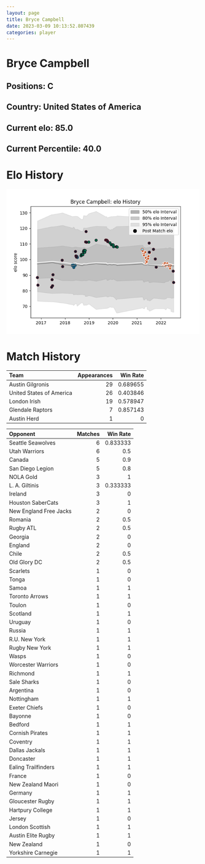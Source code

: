 ```yaml
---  
layout: page  
title: Bryce Campbell  
date: 2023-03-09 10:13:52.807439  
categories: player  
---
```

# Bryce Campbell

## Positions: C

## Country: United States of America

## Current elo: 85.0

## Current Percentile: 40.0

# Elo History


![elo history](history_BryceCampbell.png)
# Match History


| Team                     |   Appearances |   Win Rate |
|:-------------------------|--------------:|-----------:|
| Austin Gilgronis         |            29 |   0.689655 |
| United States of America |            26 |   0.403846 |
| London Irish             |            19 |   0.578947 |
| Glendale Raptors         |             7 |   0.857143 |
| Austin Herd              |             1 |   0        |

| Opponent               |   Matches |   Win Rate |
|:-----------------------|----------:|-----------:|
| Seattle Seawolves      |         6 |   0.833333 |
| Utah Warriors          |         6 |   0.5      |
| Canada                 |         5 |   0.9      |
| San Diego Legion       |         5 |   0.8      |
| NOLA Gold              |         3 |   1        |
| L. A. Giltinis         |         3 |   0.333333 |
| Ireland                |         3 |   0        |
| Houston SaberCats      |         3 |   1        |
| New England Free Jacks |         2 |   0        |
| Romania                |         2 |   0.5      |
| Rugby ATL              |         2 |   0.5      |
| Georgia                |         2 |   0        |
| England                |         2 |   0        |
| Chile                  |         2 |   0.5      |
| Old Glory DC           |         2 |   0.5      |
| Scarlets               |         1 |   0        |
| Tonga                  |         1 |   0        |
| Samoa                  |         1 |   1        |
| Toronto Arrows         |         1 |   1        |
| Toulon                 |         1 |   0        |
| Scotland               |         1 |   1        |
| Uruguay                |         1 |   0        |
| Russia                 |         1 |   1        |
| R.U. New York          |         1 |   1        |
| Rugby New York         |         1 |   1        |
| Wasps                  |         1 |   0        |
| Worcester Warriors     |         1 |   0        |
| Richmond               |         1 |   1        |
| Sale Sharks            |         1 |   0        |
| Argentina              |         1 |   0        |
| Nottingham             |         1 |   1        |
| Exeter Chiefs          |         1 |   0        |
| Bayonne                |         1 |   0        |
| Bedford                |         1 |   1        |
| Cornish Pirates        |         1 |   1        |
| Coventry               |         1 |   1        |
| Dallas Jackals         |         1 |   1        |
| Doncaster              |         1 |   1        |
| Ealing Trailfinders    |         1 |   1        |
| France                 |         1 |   0        |
| New Zealand Maori      |         1 |   0        |
| Germany                |         1 |   1        |
| Gloucester Rugby       |         1 |   1        |
| Hartpury College       |         1 |   1        |
| Jersey                 |         1 |   0        |
| London Scottish        |         1 |   1        |
| Austin Elite Rugby     |         1 |   1        |
| New Zealand            |         1 |   0        |
| Yorkshire Carnegie     |         1 |   1        |